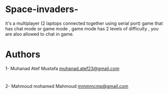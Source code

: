 # Space-invaders-
it's a multiplayer (2 laptops connected together using serial port) game that has chat mode or game mode , game mode has 2 levels of difficulty , you are also allowed to chat in game.

# Authors
1- Muhanad Atef Mustafa        muhanad.atef23@gmail.com
#
2- Mahmoud mohamed Mahmoud     mmmmcmp@gmail.com
